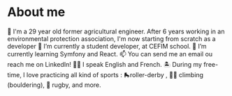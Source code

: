 # About me

🚜 I'm a 29 year old former agricultural engineer. After 6 years working in an environmental protection association, I'm now starting from scratch as a developer
🔭 I’m currently a student developer, at CEFIM school.
🌱 I’m currently learning Symfony and React.
📫 You can send me an email ou reach me on LinkedIn!
🏴‍☠️ I speak English and French.
🏝️ During my free-time, I love practicing all kind of sports : 🛼roller-derby , 🧗‍♀️ climbing (bouldering), 🏉 rugby, and more.
